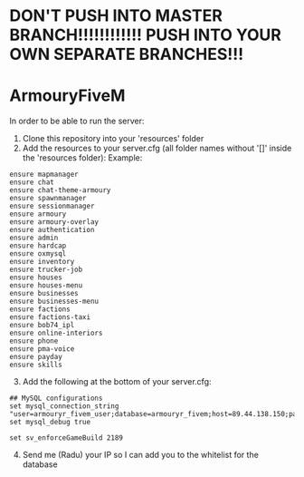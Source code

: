 # __DON'T PUSH INTO MASTER BRANCH!!!!!!!!!!!! PUSH INTO YOUR OWN SEPARATE BRANCHES!!!__

# ArmouryFiveM

In order to be able to run the server:

1. Clone this repository into your 'resources' folder
2. Add the resources to your server.cfg (all folder names without '[]' inside the 'resources folder):
Example:
```
ensure mapmanager
ensure chat
ensure chat-theme-armoury
ensure spawnmanager
ensure sessionmanager
ensure armoury
ensure armoury-overlay
ensure authentication
ensure admin
ensure hardcap
ensure oxmysql
ensure inventory
ensure trucker-job
ensure houses
ensure houses-menu
ensure businesses
ensure businesses-menu
ensure factions
ensure factions-taxi
ensure bob74_ipl
ensure online-interiors
ensure phone
ensure pma-voice
ensure payday
ensure skills
```
3. Add the following at the bottom of your server.cfg:
```
## MySQL configurations
set mysql_connection_string "user=armouryr_fivem_user;database=armouryr_fivem;host=89.44.138.150;password=a9c4e4ee55551234"
set mysql_debug true

set sv_enforceGameBuild 2189
```
4. Send me (Radu) your IP so I can add you to the whitelist for the database
